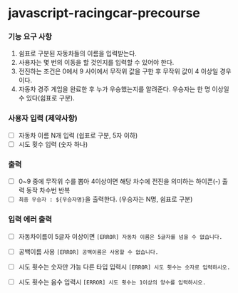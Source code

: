 # javascript-racingcar-precourse

### 기능 요구 사항
1. 쉼표로 구분된 자동차들의 이름을 입력받는다.
2. 사용자는 몇 번의 이동을 할 것인지를 입력할 수 있어야 한다.
3. 전진하는 조건은 0에서 9 사이에서 무작위 값을 구한 후 무작위 값이 4 이상일 경우이다.
4. 자동차 경주 게임을 완료한 후 누가 우승했는지를 알려준다. 우승자는 한 명 이상일 수 있다(쉽표로 구분).

### 사용자 입력 (제약사항)
- [ ] 자동차 이름 N개 입력 (쉽표로 구분, 5자 이하)
- [ ] 시도 횟수 입력 (숫자 하나)

### 출력
- [ ] 0~9 중에 무작위 수를 뽑아 4이상이면 해당 차수에 전진을 의미하는 하이픈(-) 출력 동작 차수번 반복
- [ ] `최종 우승자 : ${우승자명}`을 출력한다. (우승자는 N명, 쉼표로 구분)

### 입력 에러 출력
- [ ] 자동차이름이 5글자 이상이면 `[ERROR] 자동차 이름은 5글자를 넘을 수 없습니다.`
- [ ] 공백이름 사용 `[ERROR] 공백이름은 사용할 수 없습니다.`
- [ ] 시도 횟수는 숫자만 가능 다른 타입 입력시 `[ERROR] 시도 횟수는 숫자로 입력하시오.`
- [ ] 시도 횟수는 음수 입력시 `[ERROR] 시도 횟수는 1이상의 양수를 입력하시오.`




